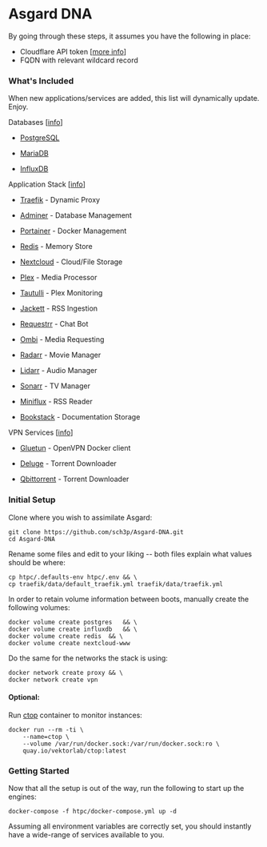 # Asgard DNA
By going through these steps, it assumes you have the following in place:

 - Cloudflare API token [[more info](https://developers.cloudflare.com/api/tokens/create)]
 - FQDN with relevant wildcard record

### What's Included
When new applications/services are added, this list will dynamically update. Enjoy.

Databases [[info](https://github.com/sch3p/Asgard-DNA/blob/master/README.md)]

- [PostgreSQL](https://www.postgresql.org)

- [MariaDB](https://mariadb.org/)

- [InfluxDB](https://www.influxdata.com/)

Application Stack [[info](https://github.com/sch3p/Asgard-DNA/blob/master/README.md)]
   
   - [Traefik](https://traefik.io/) - Dynamic Proxy
   
   - [Adminer](https://www.adminer.org/) - Database Management
   
   - [Portainer](https://www.portainer.io/) - Docker Management
   
   - [Redis](https://redis.io/) - Memory Store
   
   - [Nextcloud](https://nextcloud.com/) - Cloud/File Storage
   
   - [Plex](https://www.plex.tv/) - Media Processor
   
   - [Tautulli](https://tautulli.com/) - Plex Monitoring
   
   - [Jackett](https://github.com/Jackett/Jackett) - RSS Ingestion
   
   - [Requestrr](https://github.com/darkalfx/requestrr) - Chat Bot
   
   - [Ombi](https://ombi.io/) - Media Requesting
   
   - [Radarr](https://radarr.video/) - Movie Manager
   
   - [Lidarr](https://lidarr.audio/) - Audio Manager
   
   - [Sonarr](https://sonarr.tv/) - TV Manager
   
   - [Miniflux](https://miniflux.app/) - RSS Reader
   
   - [Bookstack](https://www.bookstackapp.com/) - Documentation Storage

VPN Services [[info](https://github.com/sch3p/Asgard-DNA/blob/master/README.md)]

 - [Gluetun](https://github.com/qdm12/gluetun) - OpenVPN Docker client

 - [Deluge](https://www.deluge-torrent.org/) - Torrent Downloader

 - [Qbittorrent](https://www.qbittorrent.org/) - Torrent Downloader



### Initial Setup
Clone where you wish to assimilate Asgard:

    git clone https://github.com/sch3p/Asgard-DNA.git
    cd Asgard-DNA

Rename some files and edit to your liking -- both files explain what values should be where:

    cp htpc/.defaults-env htpc/.env && \
    cp traefik/data/default_traefik.yml traefik/data/traefik.yml

In order to retain volume information between boots, manually create the following volumes:

    docker volume create postgres 	&& \
    docker volume create influxdb 	&& \
    docker volume create redis 	&& \
    docker volume create nextcloud-www

Do the same for the networks the stack is using:

    docker network create proxy && \
    docker network create vpn

#### Optional:
Run [ctop](https://github.com/bcicen/ctop) container to monitor instances:

    docker run --rm -ti \
	    --name=ctop \
	    --volume /var/run/docker.sock:/var/run/docker.sock:ro \
	    quay.io/vektorlab/ctop:latest

### Getting Started
Now that all the setup is out of the way, run the following to start up the engines:

    docker-compose -f htpc/docker-compose.yml up -d
Assuming all environment variables are correctly set, you should instantly have a wide-range of services available to you. 

